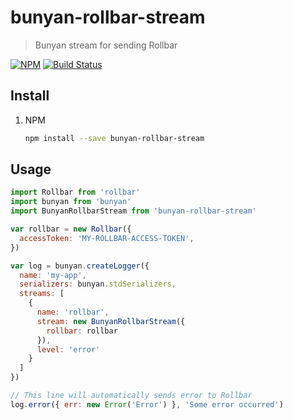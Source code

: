 # bunyan-rollbar-stream

> Bunyan stream for sending Rollbar

[![NPM][npm-icon]][npm-url] 
[![Build Status][travis-icon]][travis-url]


## Install

  1. NPM
      ```bash
      npm install --save bunyan-rollbar-stream
      ```

## Usage

  ```javascript
  import Rollbar from 'rollbar'
  import bunyan from 'bunyan'
  import BunyanRollbarStream from 'bunyan-rollbar-stream'

  var rollbar = new Rollbar({
    accessToken: 'MY-ROLLBAR-ACCESS-TOKEN',
  })

  var log = bunyan.createLogger({
    name: 'my-app',
    serializers: bunyan.stdSerializers,
    streams: [
      {
        name: 'rollbar',
        stream: new BunyanRollbarStream({
          rollbar: rollbar
        }),
        level: 'error'
      }
    ]
  })

  // This line will automatically sends error to Rollbar
  log.error({ err: new Error('Error') }, 'Some error occurred')
  ```

[npm-icon]: https://nodei.co/npm/bunyan-rollbar-stream.svg?downloads=true
[npm-url]: https://npmjs.org/package/bunyan-rollbar-stream
[travis-icon]: https://travis-ci.org/anasceym/bunyan-rollbar-stream.svg?branch=master
[travis-url]: https://travis-ci.org/anasceym/bunyan-rollbar-stream
